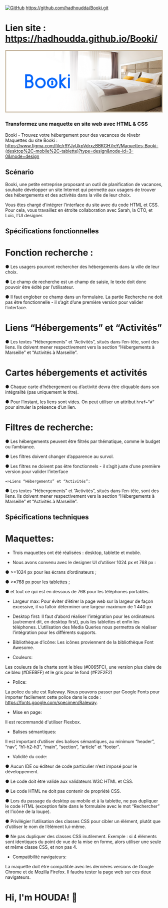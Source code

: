 [![GitHub](https://badgen.net/badge/icon/github?icon=github&label)](https://github.com) https://github.com/hadhoudda/Booki.git

# Lien site : https://hadhoudda.github.io/Booki/

<p align="center">
  <img src="Profil-booki.png">
</p>

### Transformez une maquette en site web avec HTML & CSS
Booki - Trouvez votre hébergement pour des vacances de rêvebr<br>
Maquettes du site Booki : https://www.figma.com/file/r9YJyUkpVdrxzBBKGH7reY/Maquettes-Booki-(desktop%2C-mobile%2C-tablette)?type=design&node-id=3-0&mode=design

## Scénario
Booki, une petite entreprise proposant un outil de planification de vacances, souhaite développer un site Internet qui permette aux usagers de trouver des hébergements et des activités dans la ville de leur choix.<br>

Vous êtes chargé d'intégrer l'interface du site avec du code HTML et CSS. Pour cela, vous travaillez en étroite collaboration avec Sarah, la CTO, et Loïc, l’UI designer. 

## Spécifications fonctionnelles 

# Fonction recherche :

● Les usagers pourront rechercher des hébergements dans la ville de leur choix.

● Le champ de recherche est un champ de saisie, le texte doit donc pouvoir être
édité par l’utilisateur.

● Il faut englober ce champ dans un formulaire. La partie Recherche ne doit pas
être fonctionnelle - il s’agit d’une première version pour valider l’interface.

# Liens “Hébergements” et “Activités”

● Les textes “Hébergements” et “Activités”, situés dans l’en-tête, sont des liens. Ils
doivent mener respectivement vers la section “Hébergements à Marseille” et “Activités à Marseille”.

# Cartes hébergements et activités

● Chaque carte d’hébergement ou d’activité devra être cliquable dans son
intégralité (pas uniquement le titre).

● Pour l’instant, les liens sont vides. On peut utiliser un attribut `href=”#”` pour simuler la présence d’un lien.

# Filtres de recherche:

● Les hébergements peuvent être filtrés par thématique, comme le budget ou l’ambiance.

● Les filtres doivent changer d’apparence au survol.   

● Les filtres ne doivent pas être fonctionnels - il s’agit juste d’une première version pour valider l’interface

    =>Liens “Hébergements” et “Activités”:

● Les textes “Hébergements” et “Activités”, situés dans l’en-tête, sont des liens. Ils doivent mener respectivement vers la section “Hébergements à Marseille” et
“Activités à Marseille”.

## Spécifications techniques

# Maquettes:

* Trois maquettes ont été réalisées : desktop, tablette et mobile.

* Nous avons convenu avec le designer UI d’utiliser 1024 px et 768 px :

● >=1024 px pour les écrans d’ordinateurs ;

● >=768 px pour les tablettes ;

● et tout ce qui est en dessous de 768 pour les téléphones portables.

* Largeur max:
Pour éviter d’étirer la page web sur la largeur de façon excessive, il va falloir déterminer une largeur maximum 
de 1 440 px

* Desktop first:
Il faut d’abord réaliser l’intégration pour les ordinateurs (autrement dit, en desktop first),
puis les tablettes et enfin les téléphones. L’utilisation des Media Queries nous permettra
de réaliser l’intégration pour les différents supports.

* Bibliothèque d’icône:
Les icônes proviennent de la bibliothèque Font Awesome.

* Couleurs: 
    
Les couleurs de la charte sont le bleu (#0065FC), une version plus claire de ce bleu
(#DEEBFF) et le gris pour le fond (#F2F2F2)

* Police: 

La police du site est Raleway. Nous pouvons passer par Google Fonts pour importer
facilement cette police dans le code : https://fonts.google.com/specimen/Raleway.

* Mise en page:
    
Il est recommandé d'utiliser Flexbox.

* Balises sémantiques:

 Il est important d’utiliser des balises sémantiques, au minimum “header”, “nav”, “h1-h2-h3”, “main”, “section”, “article” et “footer”.

* Validité du code:

● Aucun IDE ou éditeur de code particulier n’est imposé pour le développement.

● Le code doit être valide aux validateurs W3C HTML et CSS.

● Le code HTML ne doit pas contenir de propriété CSS.

● Lors du passage du desktop au mobile et à la tablette, ne pas dupliquer le code
HTML (exception faite dans le formulaire avec le mot “Rechercher” et l’icône de la
loupe).

● Privilégier l’utilisation des classes CSS pour cibler un élément, plutôt que d’utiliser le nom de l’élément lui-même.

● Ne pas dupliquer des classes CSS inutilement. Exemple : si 4 éléments sont identiques du point de vue de la mise en forme, alors utiliser une seule et même classe CSS, et non pas 4.

* Compatibilité navigateurs:

 La maquette doit être compatible avec les dernières versions de Google Chrome et de Mozilla Firefox. Il faudra tester la page web sur ces deux navigateurs.

# Hi, I'm HOUDA! 👋